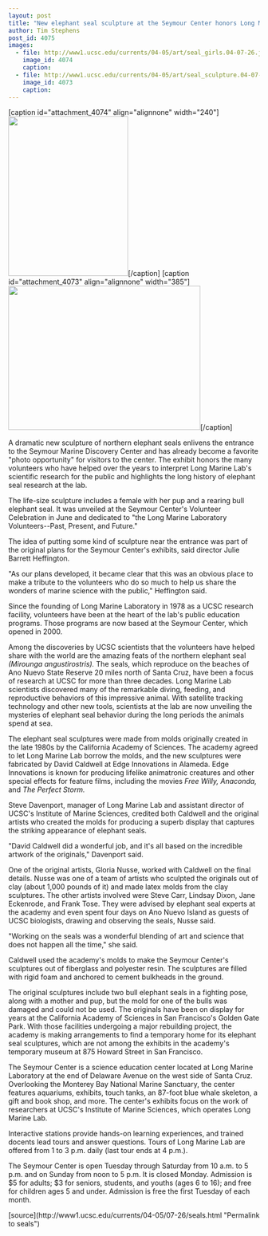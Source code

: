 ```yaml
---
layout: post
title: "New elephant seal sculpture at the Seymour Center honors Long Marine Lab volunteers"
author: Tim Stephens 
post_id: 4075
images:
  - file: http://www1.ucsc.edu/currents/04-05/art/seal_girls.04-07-26.jpg
    image_id: 4074
    caption: 
  - file: http://www1.ucsc.edu/currents/04-05/art/seal_sculpture.04-07-26.385.jpg
    image_id: 4073
    caption: 
---
```


[caption id="attachment_4074" align="alignnone" width="240"]<a href="http://localhost/mysite/wp-content/uploads/2004/07/seal_girls.04-07-26.jpg"><img class="size-full wp-image-4074" src="http://localhost/mysite/wp-content/uploads/2004/07/seal_girls.04-07-26.jpg" alt="" width="240" height="320" /></a>[/caption]
[caption id="attachment_4073" align="alignnone" width="385"]<a href="http://localhost/mysite/wp-content/uploads/2004/07/seal_sculpture.04-07-26.385.jpg"><img class="size-full wp-image-4073" src="http://localhost/mysite/wp-content/uploads/2004/07/seal_sculpture.04-07-26.385.jpg" alt="" width="385" height="289" /></a>[/caption]
<p>
  A dramatic new sculpture of northern elephant seals enlivens the entrance to the Seymour Marine Discovery Center and has already become a favorite "photo opportunity" for visitors to the center. The exhibit honors the many volunteers who have helped over the years to interpret Long Marine Lab's scientific research for the public and highlights the long history of elephant seal research at the lab.
</p>
<p>
  The life-size sculpture includes a female with her pup and a rearing bull elephant seal. It was unveiled at the Seymour Center's Volunteer Celebration in June and dedicated to "the Long Marine Laboratory Volunteers--Past, Present, and Future."
</p>
<p>
  The idea of putting some kind of sculpture near the entrance was part of the original plans for the Seymour Center's exhibits, said director Julie Barrett Heffington.
</p>
<p>
  "As our plans developed, it became clear that this was an obvious place to make a tribute to the volunteers who do so much to help us share the wonders of marine science with the public," Heffington said.
</p>
<p>
  Since the founding of Long Marine Laboratory in 1978 as a UCSC research facility, volunteers have been at the heart of the lab's public education programs. Those programs are now based at the Seymour Center, which opened in 2000.
</p>
<p>
  Among the discoveries by UCSC scientists that the volunteers have helped share with the world are the amazing feats of the northern elephant seal <i>(Mirounga angustirostris).</i> The seals, which reproduce on the beaches of Ano Nuevo State Reserve 20 miles north of Santa Cruz, have been a focus of research at UCSC for more than three decades. Long Marine Lab scientists discovered many of the remarkable diving, feeding, and reproductive behaviors of this impressive animal. With satellite tracking technology and other new tools, scientists at the lab are now unveiling the mysteries of elephant seal behavior during the long periods the animals spend at sea.
</p>
<p>
  The elephant seal sculptures were made from molds originally created in the late 1980s by the California Academy of Sciences. The academy agreed to let Long Marine Lab borrow the molds, and the new sculptures were fabricated by David Caldwell at Edge Innovations in Alameda. Edge Innovations is known for producing lifelike animatronic creatures and other special effects for feature films, including the movies <i>Free Willy, Anaconda,</i> and <i>The Perfect Storm.</i>
</p>
<p>
  Steve Davenport, manager of Long Marine Lab and assistant director of UCSC's Institute of Marine Sciences, credited both Caldwell and the original artists who created the molds for producing a superb display that captures the striking appearance of elephant seals.
</p>
<p>
  "David Caldwell did a wonderful job, and it's all based on the incredible artwork of the originals," Davenport said.
</p>
<p>
  One of the original artists, Gloria Nusse, worked with Caldwell on the final details. Nusse was one of a team of artists who sculpted the originals out of clay (about 1,000 pounds of it) and made latex molds from the clay sculptures. The other artists involved were Steve Carr, Lindsay Dixon, Jane Eckenrode, and Frank Tose. They were advised by elephant seal experts at the academy and even spent four days on Ano Nuevo Island as guests of UCSC biologists, drawing and observing the seals, Nusse said.
</p>
<p>
  "Working on the seals was a wonderful blending of art and science that does not happen all the time," she said.
</p>
<p>
  Caldwell used the academy's molds to make the Seymour Center's sculptures out of fiberglass and polyester resin. The sculptures are filled with rigid foam and anchored to cement bulkheads in the ground.
</p>
<p>
  The original sculptures include two bull elephant seals in a fighting pose, along with a mother and pup, but the mold for one of the bulls was damaged and could not be used. The originals have been on display for years at the California Academy of Sciences in San Francisco's Golden Gate Park. With those facilities undergoing a major rebuilding project, the academy is making arrangements to find a temporary home for its elephant seal sculptures, which are not among the exhibits in the academy's temporary museum at 875 Howard Street in San Francisco.
</p>
<p>
  The Seymour Center is a science education center located at Long Marine Laboratory at the end of Delaware Avenue on the west side of Santa Cruz. Overlooking the Monterey Bay National Marine Sanctuary, the center features aquariums, exhibits, touch tanks, an 87-foot blue whale skeleton, a gift and book shop, and more. The center's exhibits focus on the work of researchers at UCSC's Institute of Marine Sciences, which operates Long Marine Lab.
</p>
<p>
  Interactive stations provide hands-on learning experiences, and trained docents lead tours and answer questions. Tours of Long Marine Lab are offered from 1 to 3 p.m. daily (last tour ends at 4 p.m.).
</p>
<p>
  The Seymour Center is open Tuesday through Saturday from 10 a.m. to 5 p.m. and on Sunday from noon to 5 p.m. It is closed Monday. Admission is $5 for adults; $3 for seniors, students, and youths (ages 6 to 16); and free for children ages 5 and under. Admission is free the first Tuesday of each month.
</p>
[source](http://www1.ucsc.edu/currents/04-05/07-26/seals.html "Permalink to seals")

